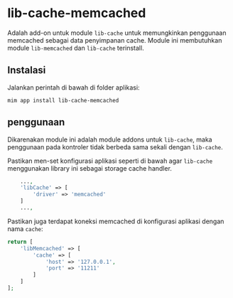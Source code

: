 # lib-cache-memcached

Adalah add-on untuk module `lib-cache` untuk memungkinkan penggunaan
memcached sebagai data penyimpanan cache. Module ini membutuhkan module
`lib-memcached` dan `lib-cache` terinstall.

## Instalasi

Jalankan perintah di bawah di folder aplikasi:

```
mim app install lib-cache-memcached
```
## penggunaan

Dikarenakan module ini adalah module addons untuk `lib-cache`, maka penggunaan
pada kontroler tidak berbeda sama sekali dengan `lib-cache`.

Pastikan men-set konfigurasi aplikasi seperti di bawah agar `lib-cache` menggunakan
library ini sebagai storage cache handler.

```php
    ...,
    'libCache' => [
        'driver' => 'memcached'
    ]
    ...,
```

Pastikan juga terdapat koneksi memcached di konfigurasi aplikasi dengan nama `cache`:

```php
return [
    'libMemcached' => [
        'cache' => [
            'host' => '127.0.0.1',
            'port' => '11211'
        ]
    ]
];
```
